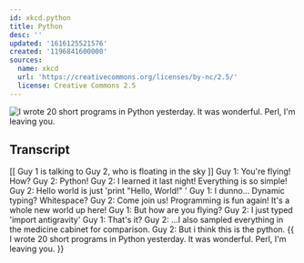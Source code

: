 ```yaml
---
id: xkcd.python
title: Python
desc: ''
updated: '1616125521576'
created: '1196841600000'
sources:
  name: xkcd
  url: 'https://creativecommons.org/licenses/by-nc/2.5/'
  license: Creative Commons 2.5
---
```

![I wrote 20 short programs in Python yesterday.  It was wonderful.  Perl, I'm leaving you.](https://imgs.xkcd.com/comics/python.png)

## Transcript
[[ Guy 1 is talking to Guy 2, who is floating in the sky ]]
Guy 1: You're flying! How?
Guy 2: Python!
Guy 2: I learned it last night! Everything is so simple!
Guy 2: Hello world is just 'print "Hello, World!" '
Guy 1: I dunno... Dynamic typing? Whitespace?
Guy 2: Come join us! Programming is fun again! It's a whole new world up here!
Guy 1: But how are you flying?
Guy 2: I just typed 'import antigravity'
Guy 1: That's it?
Guy 2: ...I also sampled everything in the medicine cabinet for comparison.
Guy 2: But i think this is the python.
{{ I wrote 20 short programs in Python yesterday.  It was wonderful.  Perl, I'm leaving you. }}
